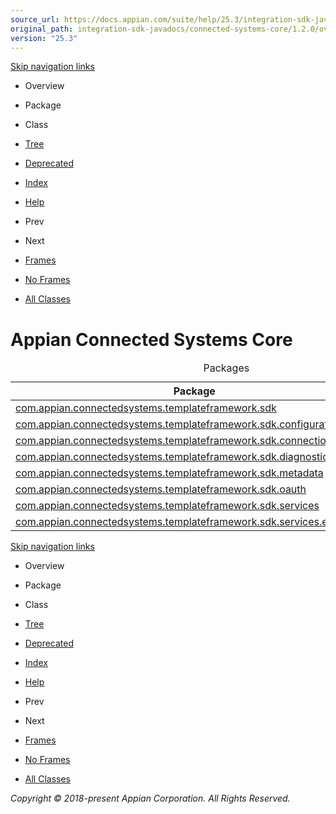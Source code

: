 ```yaml
---
source_url: https://docs.appian.com/suite/help/25.3/integration-sdk-javadocs/connected-systems-core/1.2.0/overview-summary.html
original_path: integration-sdk-javadocs/connected-systems-core/1.2.0/overview-summary.html
version: "25.3"
---
```


[Skip navigation links](#skip.navbar.top "Skip navigation links")

-   Overview
-   Package
-   Class
-   [Tree](overview-tree.html)
-   [Deprecated](deprecated-list.html)
-   [Index](index-all.html)
-   [Help](help-doc.html)

-   Prev
-   Next

-   [Frames](index.html?overview-summary.html)
-   [No Frames](overview-summary.html)

-   [All Classes](allclasses-noframe.html)

# Appian Connected Systems Core

<table class="overviewSummary" border="0" cellpadding="3" cellspacing="0" summary="Packages table, listing packages, and an explanation"><caption><span>Packages</span><span class="tabEnd">&nbsp;</span></caption><tbody><tr><th class="colFirst" scope="col">Package</th><th class="colLast" scope="col">Description</th></tr></tbody><tbody><tr class="altColor"><td class="colFirst"><a href="com/appian/connectedsystems/templateframework/sdk/package-summary.html">com.appian.connectedsystems.templateframework.sdk</a></td><td class="colLast">&nbsp;</td></tr><tr class="rowColor"><td class="colFirst"><a href="com/appian/connectedsystems/templateframework/sdk/configuration/package-summary.html">com.appian.connectedsystems.templateframework.sdk.configuration</a></td><td class="colLast">&nbsp;</td></tr><tr class="altColor"><td class="colFirst"><a href="com/appian/connectedsystems/templateframework/sdk/connectiontesting/package-summary.html">com.appian.connectedsystems.templateframework.sdk.connectiontesting</a></td><td class="colLast">&nbsp;</td></tr><tr class="rowColor"><td class="colFirst"><a href="com/appian/connectedsystems/templateframework/sdk/diagnostics/package-summary.html">com.appian.connectedsystems.templateframework.sdk.diagnostics</a></td><td class="colLast">&nbsp;</td></tr><tr class="altColor"><td class="colFirst"><a href="com/appian/connectedsystems/templateframework/sdk/metadata/package-summary.html">com.appian.connectedsystems.templateframework.sdk.metadata</a></td><td class="colLast">&nbsp;</td></tr><tr class="rowColor"><td class="colFirst"><a href="com/appian/connectedsystems/templateframework/sdk/oauth/package-summary.html">com.appian.connectedsystems.templateframework.sdk.oauth</a></td><td class="colLast">&nbsp;</td></tr><tr class="altColor"><td class="colFirst"><a href="com/appian/connectedsystems/templateframework/sdk/services/package-summary.html">com.appian.connectedsystems.templateframework.sdk.services</a></td><td class="colLast">&nbsp;</td></tr><tr class="rowColor"><td class="colFirst"><a href="com/appian/connectedsystems/templateframework/sdk/services/exceptions/package-summary.html">com.appian.connectedsystems.templateframework.sdk.services.exceptions</a></td><td class="colLast">&nbsp;</td></tr></tbody></table>

[Skip navigation links](#skip.navbar.bottom "Skip navigation links")

-   Overview
-   Package
-   Class
-   [Tree](overview-tree.html)
-   [Deprecated](deprecated-list.html)
-   [Index](index-all.html)
-   [Help](help-doc.html)

-   Prev
-   Next

-   [Frames](index.html?overview-summary.html)
-   [No Frames](overview-summary.html)

-   [All Classes](allclasses-noframe.html)

_Copyright © 2018-present Appian Corporation. All Rights Reserved._